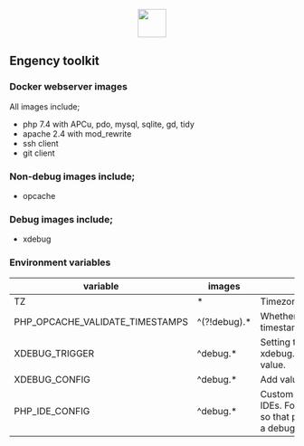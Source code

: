 <p align="center"><img src="https://www.engency.com/assets/img/logo.png" height="50px"></p>

## Engency toolkit

### Docker webserver images

All images include;
- php 7.4 with APCu, pdo, mysql, sqlite, gd, tidy
- apache 2.4 with mod_rewrite
- ssh client
- git client

### Non-debug images include;
- opcache

### Debug images include;
- xdebug

### Environment variables

|variable|images|description|default|
|---|---|---|---|
|TZ|*|Timezone|Europe/Amsterdam|
|PHP_OPCACHE_VALIDATE_TIMESTAMPS|^(?!debug).*|Whether opcache should validate timestamps.|0|
|XDEBUG_TRIGGER|^debug.*|Setting the xdebug.profiler_enable_trigger_value value.|salkdn9e4s8thasd3uslf|
|XDEBUG_CONFIG|^debug.*|Add values to xdebug configuration.|remote_host=172.17.0.1|
|PHP_IDE_CONFIG|^debug.*|Custom configuration for use with IDEs. For instance, name the service so that phpstorm will recognise it in a debugging session.|serverName=webserver|